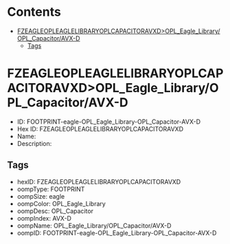 



Contents
========

* [FZEAGLEOPLEAGLELIBRARYOPLCAPACITORAVXD>OPL_Eagle_Library/OPL_Capacitor/AVX-D](#fzeagleopleaglelibraryoplcapacitoravxdopl_eagle_libraryopl_capacitoravx-d)
	* [Tags](#tags)

# FZEAGLEOPLEAGLELIBRARYOPLCAPACITORAVXD>OPL_Eagle_Library/OPL_Capacitor/AVX-D

- ID: FOOTPRINT-eagle-OPL_Eagle_Library-OPL_Capacitor-AVX-D
- Hex ID: FZEAGLEOPLEAGLELIBRARYOPLCAPACITORAVXD
- Name: 
- Description: 

## Tags

- hexID: FZEAGLEOPLEAGLELIBRARYOPLCAPACITORAVXD
- oompType: FOOTPRINT
- oompSize: eagle
- oompColor: OPL_Eagle_Library
- oompDesc: OPL_Capacitor
- oompIndex: AVX-D
- oompName: OPL_Eagle_Library/OPL_Capacitor/AVX-D
- oompID: FOOTPRINT-eagle-OPL_Eagle_Library-OPL_Capacitor-AVX-D

